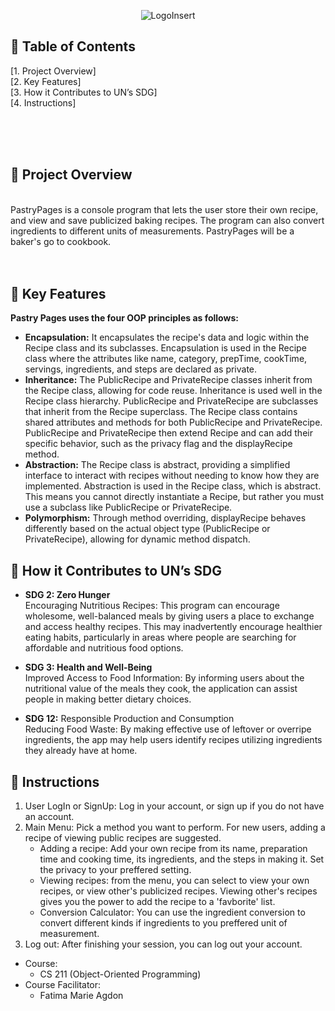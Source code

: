 <p align = "center">
  <img src = "PastryPages_Logo.png"  alt="LogoInsert"> 
</p>


## 🍰 Table of Contents
 [1. Project Overview] <br>
 [2. Key Features] <br>
 [3. How it Contributes to UN’s SDG] <br>
 [4. Instructions] <br>

<br>
<br>
<br>

## 🥐 Project Overview<br>
<br> PastryPages is a console program that lets the user store their own recipe, and view and save publicized baking recipes. The program can also convert ingredients to different units of measurements. PastryPages will be a baker's go to cookbook. 
<br>
<br>
<br>

##  🍞 Key Features<br>

**Pastry Pages uses the four OOP principles as follows:** <br>

- **Encapsulation:** It encapsulates the recipe's data and logic within the Recipe class and its subclasses. Encapsulation is used in the Recipe class where the attributes like name, category, prepTime, cookTime, servings, ingredients, and steps are declared as private. <br>
- **Inheritance:** The PublicRecipe and PrivateRecipe classes inherit from the Recipe class, allowing for code reuse. Inheritance is used well in the Recipe class hierarchy. PublicRecipe and PrivateRecipe are subclasses that inherit from the Recipe superclass. The Recipe class contains shared attributes and methods for both PublicRecipe and PrivateRecipe.
PublicRecipe and PrivateRecipe then extend Recipe and can add their specific behavior, such as the privacy flag and the displayRecipe method. <br>
- **Abstraction:** The Recipe class is abstract, providing a simplified interface to interact with recipes without needing to know how they are implemented. Abstraction is used in the Recipe class, which is abstract. This means you cannot directly instantiate a Recipe, but rather you must use a subclass like PublicRecipe or PrivateRecipe. <br>
- **Polymorphism:** Through method overriding, displayRecipe behaves differently based on the actual object type (PublicRecipe or PrivateRecipe), allowing for dynamic method dispatch. <br>

##  🎂 How it Contributes to UN’s SDG </span>

- **SDG 2: Zero Hunger** <br>
Encouraging Nutritious Recipes: This program can encourage wholesome, well-balanced meals by giving users a place to exchange and access healthy recipes. This may inadvertently encourage healthier eating habits, particularly in areas where people are searching for affordable and nutritious food options.<br>

- **SDG 3: Health and Well-Being** <br>
Improved Access to Food Information: By informing users about the nutritional value of the meals they cook, the application can assist people in making better dietary choices.

- **SDG 12:** Responsible Production and Consumption <br>
Reducing Food Waste: By making effective use of leftover or overripe ingredients, the app may help users identify recipes utilizing ingredients they already have at home.

## 🍪 Instructions
1. User LogIn or SignUp: Log in your account, or sign up if you do not have an account.
2. Main Menu: Pick a method you want to perform. For new users, adding a recipe of viewing public recipes are suggested.
   - Adding a recipe: Add your own recipe from its name, preparation time and cooking time, its ingredients, and the steps in making it. Set the privacy to your preffered setting.
   - Viewing recipes: from the menu, you can select to view your own recipes, or view other's publicized recipes. Viewing other's recipes gives you the power to add the recipe to a 'favborite' list.
   - Conversion Calculator: You can use the ingredient conversion to convert different kinds if ingredients to you preffered unit of measurement. 
3. Log out: After finishing your session, you can log out your account.


- Course:
  - CS 211 (Object-Oriented Programming)
- Course Facilitator:
  - Fatima Marie Agdon

